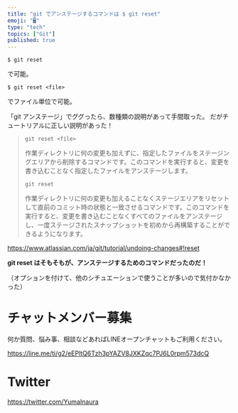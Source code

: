 ```yaml
---
title: "git でアンステージするコマンドは $ git reset"
emoji: "🖥"
type: "tech"
topics: ["Git"]
published: true
---
```


`$ git reset`

で可能。

`$ git reset <file>`

でファイル単位で可能。

「git アンステージ」でググったら、数種類の説明があって手間取った。
だがチュートリアルに正しい説明があった！

>`git reset <file>`
>
>作業ディレクトリに何の変更も加えずに、指定したファイルをステージングエリアから削除するコマンドです。このコマンドを実行すると、変更を書き込むことなく指定したファイルをアンステージします。
>
>`git reset`
>
>作業ディレクトリに何の変更も加えることなくステージエリアをリセットして直前のコミット時の状態と一致させるコマンドです。このコマンドを実行すると、変更を書き込むことなくすべてのファイルをアンステージし、一度ステージされたスナップショットを初めから再構築することができるようになります。

https://www.atlassian.com/ja/git/tutorial/undoing-changes#!reset

**git reset はそもそもが、アンステージするためのコマンドだったのだ！**

（オプションを付けて、他のシチュエーションで使うことが多いので気付かなかった）








<!-- Update From Qiita API -->

# チャットメンバー募集


何か質問、悩み事、相談などあればLINEオープンチャットもご利用ください。

https://line.me/ti/g2/eEPltQ6Tzh3pYAZV8JXKZqc7PJ6L0rpm573dcQ





# Twitter


https://twitter.com/YumaInaura


<!-- Update From Qiita API -->


